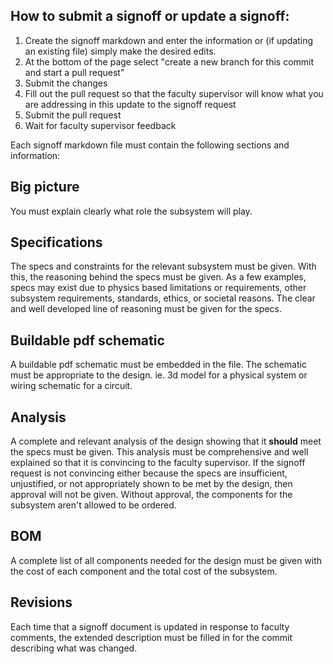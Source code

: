## How to submit a signoff or update a signoff:

1. Create the signoff markdown and enter the information or (if updating an existing file) simply make the desired edits.
2. At the bottom of the page select "create a new branch for this commit and start a pull request"
3. Submit the changes 
4. Fill out the pull request so that the faculty supervisor will know what you are addressing in this update to the signoff request
5. Submit the pull request
6. Wait for faculty supervisor feedback


Each signoff markdown file must contain the following sections and information:

## Big picture

You must explain clearly what role the subsystem will play.

## Specifications

The specs and constraints for the relevant subsystem must be given. With this, the reasoning behind the specs must be given. As a few examples, specs may exist due to physics based limitations or requirements, other subsystem requirements, standards, ethics, or societal reasons. The clear and well developed line of reasoning must be given for the specs.

## Buildable pdf schematic 

A buildable pdf schematic must be embedded in the file. The schematic must be appropriate to the design. ie. 3d model for a physical system or wiring schematic for a circuit. 

## Analysis

A complete and relevant analysis of the design showing that it **should** meet the specs must be given. This analysis must be comprehensive and well explained so that it is convincing to the faculty supervisor. If the signoff request is not convincing either because the specs are insufficient, unjustified, or not appropriately shown to be met by the design, then approval will not be given. Without approval, the components for the subsystem aren't allowed to be ordered. 

## BOM

A complete list of all components needed for the design must be given with the cost of each component and the total cost of the subsystem.

## Revisions

Each time that a signoff document is updated in response to faculty comments, the extended description must be filled in for the commit describing what was changed. 
